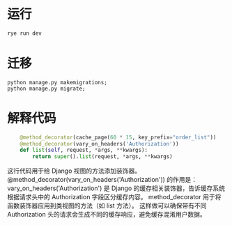 # 运行
```bash
rye run dev
```

# 迁移
```shell
python manage.py makemigrations;
python manage.py migrate;
```
# 解释代码
```python
    @method_decorator(cache_page(60 * 15, key_prefix="order_list"))
    @method_decorator(vary_on_headers('Authorization'))
    def list(self, request, *args, **kwargs):
        return super().list(request, *args, **kwargs)

```
这行代码用于给 Django 视图的方法添加装饰器。@method_decorator(vary_on_headers('Authorization')) 的作用是：
vary_on_headers('Authorization') 是 Django 的缓存相关装饰器，告诉缓存系统根据请求头中的 Authorization 字段区分缓存内容。
method_decorator 用于将函数装饰器应用到类视图的方法（如 list 方法）。
这样做可以确保带有不同 Authorization 头的请求会生成不同的缓存响应，避免缓存混淆用户数据。